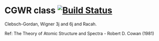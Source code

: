 # **CGWR** class [![Build Status](https://travis-ci.com/a-lemonnier/CGWR.svg?branch=master)](https://travis-ci.com/a-lemonnier/CGWR)

Clebsch-Gordan, Wigner 3j and 6j and Racah.

Ref: The Theory of Atomic Structure and Spectra - Robert D. Cowan (1981)
